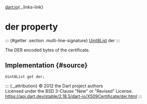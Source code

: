 [dart:io](../../dart-io/dart-io-library){._links-link}

der property
============

::: {#getter .section .multi-line-signature}
[Uint8List](../../dart-typed_data/uint8list-class) der
:::

The DER encoded bytes of the certificate.

Implementation {#source}
--------------

``` {.language-dart data-language="dart"}
Uint8List get der;
```

::: {._attribution}
© 2012 the Dart project authors\
Licensed under the BSD 3-Clause \"New\" or \"Revised\" License.\
<https://api.dart.dev/stable/2.18.5/dart-io/X509Certificate/der.html>
:::
